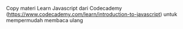 Copy materi Learn Javascript dari Codecademy (https://www.codecademy.com/learn/introduction-to-javascript) untuk mempermudah membaca ulang
